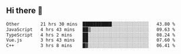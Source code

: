 ## Hi there 👋

<!--START_SECTION:waka-->

```txt
Other        21 hrs 30 mins  ███████████░░░░░░░░░░░░░░   43.80 %
JavaScript   4 hrs 43 mins   ██▒░░░░░░░░░░░░░░░░░░░░░░   09.63 %
TypeScript   4 hrs 2 mins    ██░░░░░░░░░░░░░░░░░░░░░░░   08.24 %
Vue.js       3 hrs 43 mins   ██░░░░░░░░░░░░░░░░░░░░░░░   07.60 %
C++          3 hrs 8 mins    █▓░░░░░░░░░░░░░░░░░░░░░░░   06.41 %
```

<!--END_SECTION:waka-->
